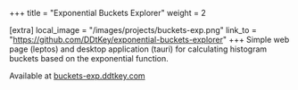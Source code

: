 +++
title = "Exponential Buckets Explorer"
weight = 2

[extra]
local_image = "/images/projects/buckets-exp.png"
link_to = "https://github.com/DDtKey/exponential-buckets-explorer"
+++
Simple web page (leptos) and desktop application (tauri) for calculating histogram buckets based on the exponential function. 

Available at [buckets-exp.ddtkey.com](https://buckets-exp.ddtkey.com/)
